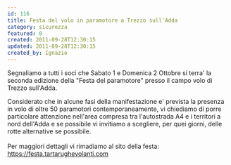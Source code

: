 ```yaml
---
id: 116
title: Festa del volo in paramotore a Trezzo sull'Adda
category: sicurezza
featured: 0
created: 2011-09-28T12:30:15
updated: 2011-09-28T12:30:15
created_by: Ignazio
---
```


Segnaliamo a tutti i soci che Sabato 1 e Domenica 2 Ottobre si terra' la seconda edizione della "Festa del paramotore" presso il campo volo di Trezzo sull'Adda.

Considerato che in alcune fasi della manifestazione e' prevista la presenza in volo di oltre 50 paramotori contemporaneamente, vi chiediamo di porre particolare attenzione nell'area compresa tra l'autostrada A4 e i territori a nord dell'Adda e se possibile vi invitiamo a scegliere, per quei giorni, delle rotte alternative se possibile.
<br>
<br>
Per maggiori dettagli vi rimadiamo al sito della festa:<br>
<a href="https://festa.tartarughevolanti.com">https://festa.tartarughevolanti.com</a>
